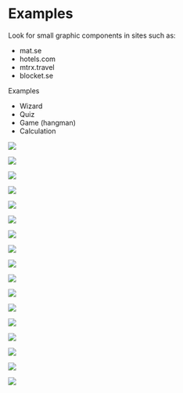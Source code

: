 
# Examples

Look for small graphic components in sites such as:

- mat.se
- hotels.com
- mtrx.travel
- blocket.se

Examples
- Wizard
- Quiz
- Game (hangman)
- Calculation

![](img/01.png)

![](img/02.png)

![](img/03.png)

![](img/04.png)

![](img/05.png)

![](img/06.png)

![](img/07.png)

![](img/08.png)

![](bastard-burger.png)

![](img/consert.png)

![](img/converter.png)

![](img/popup.png)

![](img/rock-paper.png)

![](img/shopping-cart.png)

![](img/password.png)

![](img/avanza-kredit.png)

![](img/kredit-frågor.png)
